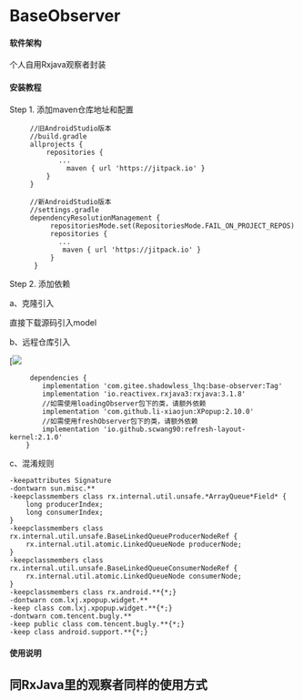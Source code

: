 # BaseObserver

#### 软件架构

个人自用Rxjava观察者封装

#### 安装教程

Step 1. 添加maven仓库地址和配置

```
     //旧AndroidStudio版本
     //build.gradle
     allprojects {
         repositories {
            ...
              maven { url 'https://jitpack.io' }
         }
     }
     
     //新AndroidStudio版本
     //settings.gradle
     dependencyResolutionManagement {
          repositoriesMode.set(RepositoriesMode.FAIL_ON_PROJECT_REPOS)
          repositories {
            ...
             maven { url 'https://jitpack.io' }
          }
      }
```

Step 2. 添加依赖

a、克隆引入

直接下载源码引入model

b、远程仓库引入

[[![](https://jitpack.io/v/com.gitee.shadowless_lhq/base-observer.svg)](https://jitpack.io/#com.gitee.shadowless_lhq/base-observer)

```
     dependencies {
        implementation 'com.gitee.shadowless_lhq:base-observer:Tag'
        implementation 'io.reactivex.rxjava3:rxjava:3.1.8'
        //如需使用loadingObserver包下的类，请额外依赖
        implementation 'com.github.li-xiaojun:XPopup:2.10.0'
        //如需使用freshObserver包下的类，请额外依赖
        implementation 'io.github.scwang90:refresh-layout-kernel:2.1.0'
    }
```

c、混淆规则

```
-keepattributes Signature
-dontwarn sun.misc.**
-keepclassmembers class rx.internal.util.unsafe.*ArrayQueue*Field* {
    long producerIndex;
    long consumerIndex;
}
-keepclassmembers class rx.internal.util.unsafe.BaseLinkedQueueProducerNodeRef {
    rx.internal.util.atomic.LinkedQueueNode producerNode;
}
-keepclassmembers class rx.internal.util.unsafe.BaseLinkedQueueConsumerNodeRef {
    rx.internal.util.atomic.LinkedQueueNode consumerNode;
}
-keepclassmembers class rx.android.**{*;}
-dontwarn com.lxj.xpopup.widget.**
-keep class com.lxj.xpopup.widget.**{*;}
-dontwarn com.tencent.bugly.**
-keep public class com.tencent.bugly.**{*;}
-keep class android.support.**{*;}
```

#### 使用说明

## 同RxJava里的观察者同样的使用方式
